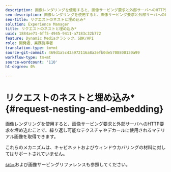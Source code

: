 ```yaml
---
description: 画像レンダリングを使用すると、画像サービング要求と外部サーバへのHTTP要求を埋め込むことで、繰り返し可能なテクスチャやデカールに使用されるマテリアル画像を取得できます。
seo-description: 画像レンダリングを使用すると、画像サービング要求と外部サーバへのHTTP要求を埋め込むことで、繰り返し可能なテクスチャやデカールに使用されるマテリアル画像を取得できます。
seo-title: リクエストのネストと埋め込み*
solution: Experience Manager
title: リクエストのネストと埋め込み*
uuid: 1884ae71-6ff5-4945-9411-a7183c32b772
feature: Dynamic Mediaクラシック，SDK/API
role: 開発者、業務従事者
translation-type: tm+mt
source-git-commit: 469d1a5c43a972116a8a2efb0de5708800130a99
workflow-type: tm+mt
source-wordcount: '110'
ht-degree: 0%

---
```



# リクエストのネストと埋め込み*{#request-nesting-and-embedding}

画像レンダリングを使用すると、画像サービング要求と外部サーバへのHTTP要求を埋め込むことで、繰り返し可能なテクスチャやデカールに使用されるマテリアル画像を取得できます。

これらのメカニズムは、キャビネットおよびウィンドウカバリングの材料に対してはサポートされていません。

[src=](../../../../../../ir-api/http-protocol/image-rendering-api-ref/c-ir-http-protocol-ref/c-ir-http-protocol-command-reference/r-ir-src.md#reference-62c98abad22149d68d405ed6aaff8272)および画像サービングリファレンスも参照してください。
